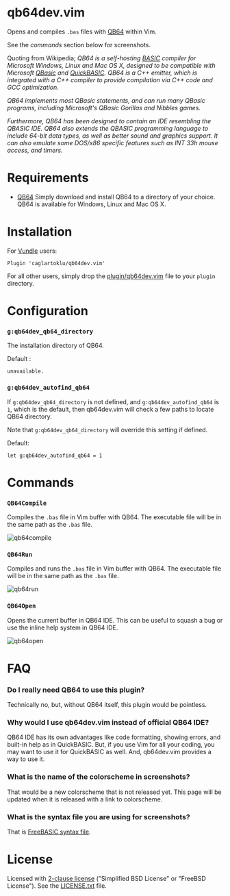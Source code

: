 # qb64dev.vim

Opens and compiles `.bas` files with [QB64](http://www.qb64.net/) within Vim.

See the _commands_ section below for screenshots.

Quoting from Wikipedia;
_QB64 is a self-hosting [BASIC](https://en.wikipedia.org/wiki/BASIC) compiler for Microsoft Windows, Linux and Mac OS X, designed to be compatible with Microsoft [QBasic](https://en.wikipedia.org/wiki/QBasic) and [QuickBASIC](https://en.wikipedia.org/wiki/QuickBASIC). QB64 is a C++ emitter, which is integrated with a C++ compiler to provide compilation via C++ code and GCC optimization._

_QB64 implements most QBasic statements, and can run many QBasic programs, including Microsoft's QBasic Gorillas and Nibbles games._

_Furthermore, QB64 has been designed to contain an IDE resembling the QBASIC IDE. QB64 also extends the QBASIC programming language to include 64-bit data types, as well as better sound and graphics support. It can also emulate some DOS/x86 specific features such as INT 33h mouse access, and timers._


# Requirements

- [QB64](http://www.qb64.net/)
Simply download and install QB64 to a directory of your choice.
QB64 is available for Windows, Linux and Mac OS X.


# Installation

For [Vundle](http://github.com/VundleVim/Vundle.Vim) users:

```
Plugin 'caglartoklu/qb64dev.vim'
```

For all other users, simply drop the [plugin/qb64dev.vim](plugin/qb64dev.vim) file to your `plugin` directory.


# Configuration

### `g:qb64dev_qb64_directory`

The installation directory of QB64.

Default :

```
unavailable.
```

### `g:qb64dev_autofind_qb64`

If `g:qb64dev_qb64_directory` is not defined, and `g:qb64dev_autofind_qb64` is `1`, which is the default, then qb64dev.vim will check a few paths to locate QB64 directory.

Note that `g:qb64dev_qb64_directory` will override this setting if defined.

Default:

```
let g:qb64dev_autofind_qb64 = 1
```


# Commands

### `QB64Compile`

Compiles the `.bas` file in Vim buffer with QB64.
The executable file will be in the same path as the `.bas` file.

![qb64compile](https://user-images.githubusercontent.com/2071639/30004685-90d35978-90dc-11e7-9441-d0c395ae16bf.gif)


### `QB64Run`

Compiles and runs the `.bas` file in Vim buffer with QB64.
The executable file will be in the same path as the `.bas` file.

![qb64run](https://user-images.githubusercontent.com/2071639/30004688-952904fa-90dc-11e7-871b-68a9c1e603a9.gif)


### `QB64Open`

Opens the current buffer in QB64 IDE.
This can be useful to squash a bug or use the inline help system in QB64 IDE.

![qb64open](https://user-images.githubusercontent.com/2071639/30004689-99605b40-90dc-11e7-84f5-759f5cb5d934.gif)


# FAQ

### Do I really need QB64 to use this plugin?

Technically no, but, without QB64 itself, this plugin would be pointless.

### Why would I use qb64dev.vim instead of official QB64 IDE?

QB64 IDE has its own advantages like code formatting, showing errors, and built-in help as in QuickBASIC. But, if you use Vim for all your coding, you may want to use it for QuickBASIC as well. And, qb64dev.vim provides a way to use it.

### What is the name of the colorscheme in screenshots?

That would be a new colorscheme that is not released yet. This page will be updated when it is released with a link to colorscheme.

### What is the syntax file you are using for screenshots?

That is [FreeBASIC syntax file](https://github.com/vim-scripts/Freebasic-vim-syntax-file).


# License

Licensed with
[2-clause license](https://en.wikipedia.org/wiki/BSD_licenses#2-clause_license_.28.22Simplified_BSD_License.22_or_.22FreeBSD_License.22.29)
("Simplified BSD License" or "FreeBSD License").
See the
[LICENSE.txt](LICENSE.txt) file.
